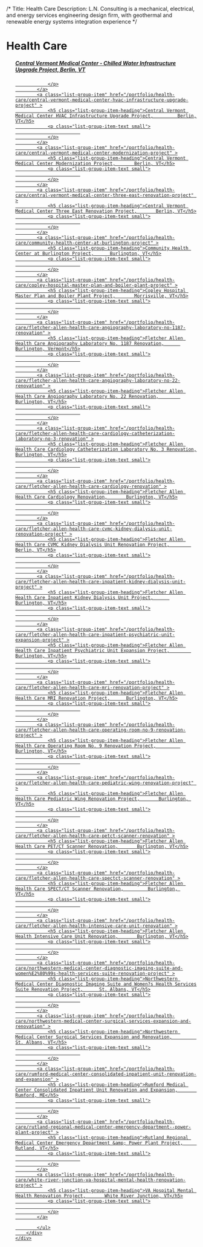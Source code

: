 /*
Title: Health Care
Description: L.N. Consulting is a mechanical, electrical, and energy services engineering design firm, with geothermal and renewable energy systems integration experience
*/


# Health Care

<div>
	<div class="row">
		<div class="col-md-6" >
			<ul class="list-group">
							<a class="list-group-item" href="/portfolio/health-care/central-vermont-medical-center---chilled-water-infrastructure-upgrade-project" >
				<h5 class="list-group-item-heading">Central Vermont Medical Center - Chilled Water Infrastructure Upgrade Project, 	    Berlin, VT</h5>
				<p class="list-group-item-text small">
						    
				</p>
			</a>
			<a class="list-group-item" href="/portfolio/health-care/central-vermont-medical-center-hvac-infrastructure-upgrade-project" >
				<h5 class="list-group-item-heading">Central Vermont Medical Center HVAC Infrastructure Upgrade Project, 	    Berlin, VT</h5>
				<p class="list-group-item-text small">
						    
				</p>
			</a>
			<a class="list-group-item" href="/portfolio/health-care/central-vermont-medical-center-modernization-project" >
				<h5 class="list-group-item-heading">Central Vermont Medical Center Modernization Project, 	    Berlin, VT</h5>
				<p class="list-group-item-text small">
						    
				</p>
			</a>
			<a class="list-group-item" href="/portfolio/health-care/central-vermont-medical-center-three-east-renovation-project" >
				<h5 class="list-group-item-heading">Central Vermont Medical Center Three East Renovation Project, 	    Berlin, VT</h5>
				<p class="list-group-item-text small">
						    
				</p>
			</a>
			<a class="list-group-item" href="/portfolio/health-care/community-health-center-at-burlington-project" >
				<h5 class="list-group-item-heading">Community Health Center at Burlington Project, 	    Burlington, VT</h5>
				<p class="list-group-item-text small">
						    
				</p>
			</a>
			<a class="list-group-item" href="/portfolio/health-care/copley-hospital-master-plan-and-boiler-plant-project" >
				<h5 class="list-group-item-heading">Copley Hospital Master Plan and Boiler Plant Project, 	    Morrisville, VT</h5>
				<p class="list-group-item-text small">
						    
				</p>
			</a>
			<a class="list-group-item" href="/portfolio/health-care/fletcher-allen-health-care-angiography-laboratory-no-1187-renovation" >
				<h5 class="list-group-item-heading">Fletcher Allen Health Care Angiography Laboratory No. 1187 Renovation, 	    Burlington, Vermont</h5>
				<p class="list-group-item-text small">
						    
				</p>
			</a>
			<a class="list-group-item" href="/portfolio/health-care/fletcher-allen-health-care-angiography-laboratory-no-22-renovation" >
				<h5 class="list-group-item-heading">Fletcher Allen Health Care Angiography Laboratory No. 22 Renovation, 	    Burlington, VT</h5>
				<p class="list-group-item-text small">
						    
				</p>
			</a>
			<a class="list-group-item" href="/portfolio/health-care/fletcher-allen-health-care-cardiology-catheterization-laboratory-no-3-renovation" >
				<h5 class="list-group-item-heading">Fletcher Allen Health Care Cardiology Catheterization Laboratory No. 3 Renovation, 	    Burlington, VT</h5>
				<p class="list-group-item-text small">
						    
				</p>
			</a>
			<a class="list-group-item" href="/portfolio/health-care/fletcher-allen-health-care-cardiology-renovation" >
				<h5 class="list-group-item-heading">Fletcher Allen Health Care Cardiology Renovation, 	    Burlington, VT</h5>
				<p class="list-group-item-text small">
						    
				</p>
			</a>
			<a class="list-group-item" href="/portfolio/health-care/fletcher-allen-health-care-cvmc-kidney-dialysis-unit-renovation-project" >
				<h5 class="list-group-item-heading">Fletcher Allen Health Care CVMC Kidney Dialysis Unit Renovation Project, 	    Berlin, VT</h5>
				<p class="list-group-item-text small">
						    
				</p>
			</a>
			<a class="list-group-item" href="/portfolio/health-care/fletcher-allen-health-care-inpatient-kidney-dialysis-unit-project" >
				<h5 class="list-group-item-heading">Fletcher Allen Health Care Inpatient Kidney Dialysis Unit Project, 	    Burlington, VT</h5>
				<p class="list-group-item-text small">
						    
				</p>
			</a>
			<a class="list-group-item" href="/portfolio/health-care/fletcher-allen-health-care-inpatient-psychiatric-unit-expansion-project" >
				<h5 class="list-group-item-heading">Fletcher Allen Health Care Inpatient Psychiatric Unit Expansion Project, 	    Burlington, VT</h5>
				<p class="list-group-item-text small">
						    
				</p>
			</a>
			<a class="list-group-item" href="/portfolio/health-care/fletcher-allen-health-care-mri-renovation-project" >
				<h5 class="list-group-item-heading">Fletcher Allen Health Care MRI Renovation Project, 	    Burlington, VT</h5>
				<p class="list-group-item-text small">
						    
				</p>
			</a>
			<a class="list-group-item" href="/portfolio/health-care/fletcher-allen-health-care-operating-room-no-9-renovation-project" >
				<h5 class="list-group-item-heading">Fletcher Allen Health Care Operating Room No. 9 Renovation Project, 	    Burlington, VT</h5>
				<p class="list-group-item-text small">
						    
				</p>
			</a>
			<a class="list-group-item" href="/portfolio/health-care/fletcher-allen-health-care-pediatric-wing-renovation-project" >
				<h5 class="list-group-item-heading">Fletcher Allen Health Care Pediatric Wing Renovation Project, 	    Burlington, VT</h5>
				<p class="list-group-item-text small">
						    
				</p>
			</a>
			<a class="list-group-item" href="/portfolio/health-care/fletcher-allen-health-care-petct-scanner-renovation" >
				<h5 class="list-group-item-heading">Fletcher Allen Health Care PET/CT Scanner Renovation, 	    Burlington, VT</h5>
				<p class="list-group-item-text small">
						    
				</p>
			</a>
			<a class="list-group-item" href="/portfolio/health-care/fletcher-allen-health-care-spectct-scanner-renovation" >
				<h5 class="list-group-item-heading">Fletcher Allen Health Care SPECT/CT Scanner Renovation, 	    Burlington, VT</h5>
				<p class="list-group-item-text small">
						    
				</p>
			</a>
			<a class="list-group-item" href="/portfolio/health-care/fletcher-allen-health-intensive-care-unit-renovation" >
				<h5 class="list-group-item-heading">Fletcher Allen Health Intensive Care Unit Renovation, 	    Burlington, VT</h5>
				<p class="list-group-item-text small">
						    
				</p>
			</a>
			<a class="list-group-item" href="/portfolio/health-care/northwestern-medical-center-diagnostic-imaging-suite-and-women%E2%80%99s-health-services-suite-renovation-project" >
				<h5 class="list-group-item-heading">Northwestern Medical Center Diagnostic Imaging Suite and Women?s Health Services Suite Renovation Project, 	    St. Albans, VT</h5>
				<p class="list-group-item-text small">
						    
				</p>
			</a>
			<a class="list-group-item" href="/portfolio/health-care/northwestern-medical-center-surgical-services-expansion-and-renovation" >
				<h5 class="list-group-item-heading">Northwestern Medical Center Surgical Services Expansion and Renovation, 	    St. Albans, VT</h5>
				<p class="list-group-item-text small">
						    
				</p>
			</a>
			<a class="list-group-item" href="/portfolio/health-care/rumford-medical-center-consolidated-inpatient-unit-renovation-and-expansion" >
				<h5 class="list-group-item-heading">Rumford Medical Center Consolidated Inpatient Unit Renovation and Expansion, 	    Rumford, ME</h5>
				<p class="list-group-item-text small">
						    
				</p>
			</a>
			<a class="list-group-item" href="/portfolio/health-care/rutland-regional-medical-center-emergency-department--power-plant-project" >
				<h5 class="list-group-item-heading">Rutland Regional Medical Center Emergency Department &amp; Power Plant Project, 	    Rutland, VT</h5>
				<p class="list-group-item-text small">
						    
				</p>
			</a>
			<a class="list-group-item" href="/portfolio/health-care/white-river-junction-va-hospital-mental-health-renovation-project" >
				<h5 class="list-group-item-heading">VA Hospital Mental Health Renovation Project, 	    White River Junction, VT</h5>
				<p class="list-group-item-text small">
						    
				</p>
			</a>

			</ul>
		</div>
	</div>
</div>
			